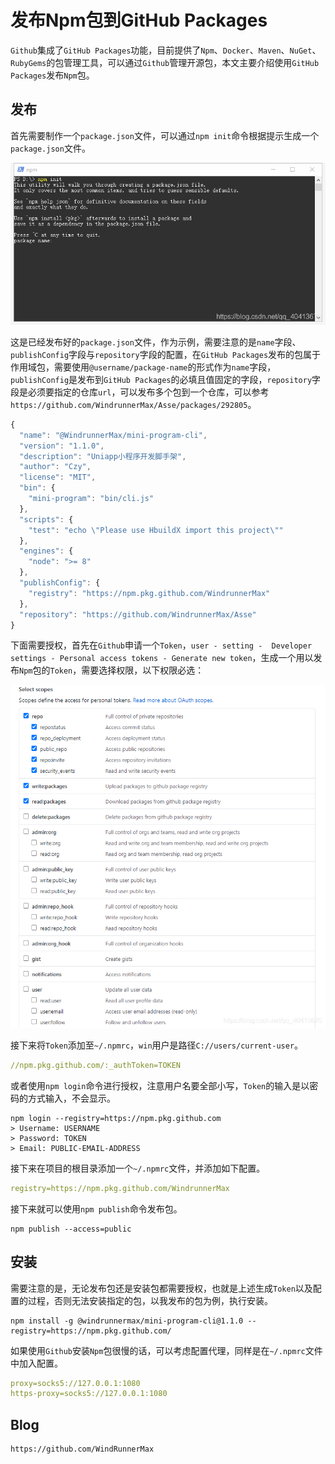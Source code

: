 # 发布Npm包到GitHub Packages
`Github`集成了`GitHub Packages`功能，目前提供了`Npm`、`Docker`、`Maven`、`NuGet`、`RubyGems`的包管理工具，可以通过`Github`管理开源包，本文主要介绍使用`GitHub Packages`发布`Npm`包。

## 发布
首先需要制作一个`package.json`文件，可以通过`npm init`命令根据提示生成一个`package.json`文件。

![](screenshots/2023-04-14-18-51-16.png)

这是已经发布好的`package.json`文件，作为示例，需要注意的是`name`字段、`publishConfig`字段与`repository`字段的配置，在`GitHub Packages`发布的包属于作用域包，需要使用`@username/package-name`的形式作为`name`字段，`publishConfig`是发布到`GitHub Packages`的必填且值固定的字段，`repository`字段是必须要指定的仓库`url`，可以发布多个包到一个仓库，可以参考`https://github.com/WindrunnerMax/Asse/packages/292805`。

```javascript
{
  "name": "@WindrunnerMax/mini-program-cli",
  "version": "1.1.0",
  "description": "Uniapp小程序开发脚手架",
  "author": "Czy",
  "license": "MIT",
  "bin": {
    "mini-program": "bin/cli.js"
  },
  "scripts": {
    "test": "echo \"Please use HbuildX import this project\""
  },
  "engines": {
    "node": ">= 8"
  },
  "publishConfig": {
    "registry": "https://npm.pkg.github.com/WindrunnerMax"
  },
  "repository": "https://github.com/WindrunnerMax/Asse"
}
```
下面需要授权，首先在`Github`申请一个`Token`，`user - setting -  Developer settings - Personal access tokens - Generate new token`，生成一个用以发布`Npm`包的`Token`，需要选择权限，以下权限必选：

![](screenshots/2023-04-14-18-52-25.png)

接下来将`Token`添加至`~/.npmrc`，`win`用户是路径`C://users/current-user`。

```yaml
//npm.pkg.github.com/:_authToken=TOKEN
```
或者使用`npm login`命令进行授权，注意用户名要全部小写，`Token`的输入是以密码的方式输入，不会显示。

```shell
npm login --registry=https://npm.pkg.github.com
> Username: USERNAME
> Password: TOKEN
> Email: PUBLIC-EMAIL-ADDRESS
```
接下来在项目的根目录添加一个`~/.npmrc`文件，并添加如下配置。

```yaml
registry=https://npm.pkg.github.com/WindrunnerMax
```
接下来就可以使用`npm publish`命令发布包。

```shell
npm publish --access=public
```

## 安装
需要注意的是，无论发布包还是安装包都需要授权，也就是上述生成`Token`以及配置的过程，否则无法安装指定的包，以我发布的包为例，执行安装。

```shell
npm install -g @windrunnermax/mini-program-cli@1.1.0 --registry=https://npm.pkg.github.com/
```
如果使用`Github`安装`Npm`包很慢的话，可以考虑配置代理，同样是在`~/.npmrc`文件中加入配置。

```yaml
proxy=socks5://127.0.0.1:1080
https-proxy=socks5://127.0.0.1:1080
```

## Blog

```
https://github.com/WindRunnerMax
```

